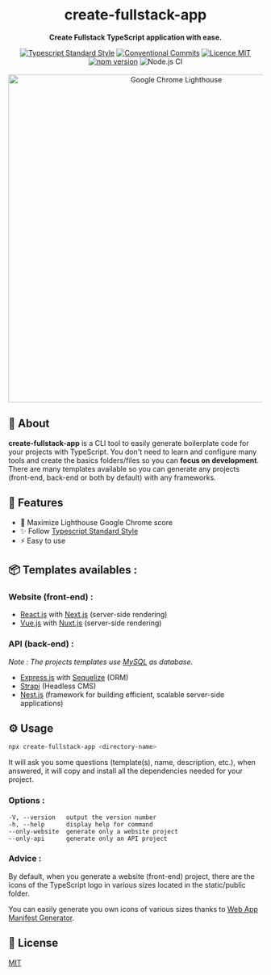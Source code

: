 <h1 align="center">create-fullstack-app</h1>

<p align="center">
  <strong>Create Fullstack TypeScript application with ease.</strong>
</p>

<p align="center">
  <a href="https://www.npmjs.com/package/ts-standard"><img alt="Typescript Standard Style" src="https://camo.githubusercontent.com/f87caadb70f384c0361ec72ccf07714ef69a5c0a/68747470733a2f2f62616467656e2e6e65742f62616467652f636f64652532307374796c652f74732d7374616e646172642f626c75653f69636f6e3d74797065736372697074"/></a>
  <a href="https://conventionalcommits.org"><img src="https://img.shields.io/badge/Conventional%20Commits-1.0.0-yellow.svg" alt="Conventional Commits" /></a>
  <a href="./LICENSE"><img src="https://img.shields.io/badge/licence-MIT-blue.svg" alt="Licence MIT"/></a>
  <a href="https://www.npmjs.com/package/create-fullstack-app"><img src="https://img.shields.io/npm/v/create-fullstack-app.svg" alt="npm version"></a>
  <img src="https://github.com/Divlo/create-fullstack-app/workflows/Node.js%20CI/badge.svg" alt="Node.js CI" />
  <br/> <br/>
  <a href="https://github.com/GoogleChrome/lighthouse"><img width="650px" src="https://raw.githubusercontent.com/Divlo/create-fullstack-app/master/.github/lighthouse_google-chrome.gif" alt="Google Chrome Lighthouse" /></a>
</p>

## 📜 About

**create-fullstack-app** is a CLI tool to easily generate boilerplate code for your projects with TypeScript. You don't need to learn and configure many tools and create the basics folders/files so you can **focus on development**. There are many templates available so you can generate any projects (front-end, back-end or both by default) with any frameworks.

## 🚀 Features

- 💯 Maximize Lighthouse Google Chrome score
- ✨ Follow [Typescript Standard Style](https://www.npmjs.com/package/ts-standard)
- ⚡️ Easy to use

## 📦 Templates availables :

### Website (front-end) :

- [React.js](https://reactjs.org/) with [Next.js](https://nextjs.org/) (server-side rendering)
- [Vue.js](https://vuejs.org/) with [Nuxt.js](https://nuxtjs.org/) (server-side rendering)

### API (back-end) :

_Note : The projects templates use [MySQL](https://www.mysql.com/) as database._

- [Express.js](https://expressjs.com/) with [Sequelize](https://sequelize.org/) (ORM)
- [Strapi](https://strapi.io/) (Headless CMS)
- [Nest.js](https://nestjs.com/) (framework for building efficient, scalable server-side applications)

## ⚙️ Usage

```sh
npx create-fullstack-app <directory-name>
```

It will ask you some questions (template(s), name, description, etc.), when answered, it will copy and install all the dependencies needed for your project.

### Options :

```
-V, --version   output the version number
-h, --help      display help for command
--only-website  generate only a website project
--only-api      generate only an API project
```

### Advice :

By default, when you generate a website (front-end) project, there are the icons of the TypeScript logo in various sizes located in the static/public folder.

You can easily generate you own icons of various sizes thanks to [Web App Manifest Generator](https://app-manifest.firebaseapp.com/).

## 📄 License

[MIT](./LICENSE)

